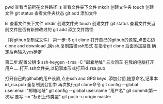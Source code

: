 

pwd 查看当前所在文件路径
ls  查看文件夹下文件
mkdir 创建文件夹
touch 创建文件
git status 查看文件夹状态
git add 添加文件

ls  查看文件夹下文件
mkdir 创建文件夹
touch 创建文件
git status 查看文件夹当前文件是否有新修改过的
git add 添加文件路径




（将github复制成文件）
第一步:
$ git clone
打开自己的github的源库,点击右边clone and download ,换ssh,复制路径ssh形式
在指令git clone 后面添加路径
确定后再输入yes确定

第二步:配置公钥
$ ssh-keygen -t rsa -C "邮箱地址"
三次回车
在我的电脑打开用户.....打开.ssh文件夹,以记事本形式打开id_rsa.pub

打开自己的github的用户设置,点击ssh and GPG keys ,添加公钥,随意命名,记事本id_rsa.pub
全复制到公钥中
再次执行git clone命令
git config --global user.email "邮箱地址"
git config --global user.name "用户名"
git commit(第一次写 要写 -m "标识上传类型"
git push -u origin master


